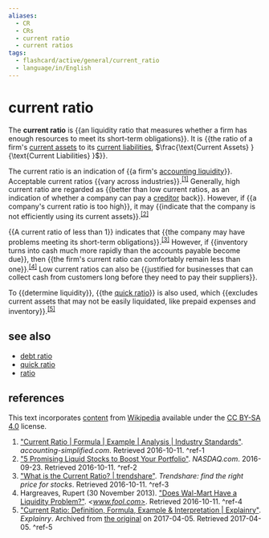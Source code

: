 ```yaml
---
aliases:
  - CR
  - CRs
  - current ratio
  - current ratios
tags:
  - flashcard/active/general/current_ratio
  - language/in/English
---
```


# current ratio

The __current ratio__ is {{an liquidity ratio that measures whether a firm has enough resources to meet its short-term obligations}}. It is {{the ratio of a firm's [current assets](current%20asset.md) to its [current liabilities](current%20liability.md), $\frac{\text{⁠Current Assets} } {\text{Current Liabilities} }$}}⁠. <!--SR:!2024-11-30,53,310!2024-12-15,66,310-->

The current ratio is an indication of {{a firm's [accounting liquidity](accounting%20liquidity.md)}}. Acceptable current ratios {{vary across industries}}.<sup>[\[1\]](#^ref-1)</sup> Generally, high current ratio are regarded as {{better than low current ratios, as an indication of whether a company can pay a [creditor](creditor.md) back}}. However, if {{a company's current ratio is too high}}, it may {{indicate that the company is not efficiently using its current assets}}.<sup>[\[2\]](#^ref-2)</sup> <!--SR:!2024-12-01,54,310!2024-12-02,55,310!2024-11-12,41,290!2024-12-06,59,310!2024-12-09,62,310-->

{{A current ratio of less than 1}} indicates that {{the company may have problems meeting its short-term obligations}}.<sup>[\[3\]](#^ref-3)</sup> However, if {{inventory turns into cash much more rapidly than the accounts payable become due}}, then {{the firm's current ratio can comfortably remain less than one}}.<sup>[\[4\]](#^ref-4)</sup> Low current ratios can also be {{justified for businesses that can collect cash from customers long before they need to pay their suppliers}}. <!--SR:!2024-12-06,59,310!2024-12-13,66,310!2024-11-19,42,290!2024-12-03,56,310!2024-12-05,58,310-->

To {{determine liquidity}}, {{the [quick ratio](quick%20ratio.md)}} is also used, which {{excludes current assets that may not be easily liquidated, like prepaid expenses and inventory}}.<sup>[\[5\]](#^ref-5)</sup> <!--SR:!2024-12-14,65,310!2024-12-01,54,310!2024-12-10,63,310-->

## see also

- [debt ratio](debt%20ratio.md)
- [quick ratio](quick%20ratio.md)
- [ratio](ratio.md)

## references

This text incorporates [content](https://en.wikipedia.org/wiki/current_ratio) from [Wikipedia](Wikipedia.md) available under the [CC BY-SA 4.0](https://creativecommons.org/licenses/by-sa/4.0/) license.

1. ["Current Ratio | Formula | Example | Analysis | Industry Standards"](http://accounting-simplified.com/financial/ratio-analysis/current.html). _accounting-simplified.com_. Retrieved 2016-10-11. <a id="^ref-1"></a>^ref-1
2. ["5 Promising Liquid Stocks to Boost Your Portfolio"](http://www.nasdaq.com/article/5-promising-liquid-stocks-to-boost-your-portfolio-cm683677). _NASDAQ.com_. 2016-09-23. Retrieved 2016-10-11. <a id="^ref-2"></a>^ref-2
3. ["What is the Current Ratio? | trendshare"](https://trendshare.org/how-to-invest/what-is-the-current-ratio). _Trendshare: find the right price for stocks_. Retrieved 2016-10-11. <a id="^ref-3"></a>^ref-3
4. Hargreaves, Rupert (30 November 2013). ["Does Wal-Mart Have a Liquidity Problem?"](http://www.fool.com/investing/general/2013/11/30/does-wal-mart-have-a-liquidity-problem.aspx). _<www.fool.com>_. Retrieved 2016-10-11. <a id="^ref-4"></a>^ref-4
5. ["Current Ratio: Definition, Formula, Example & Interpretation | Explainry"](https://web.archive.org/web/20170405173619/https://explainry.com/finance/current-ratio/). _Explainry_. Archived from [the original](https://explainry.com/finance/current-ratio/) on 2017-04-05. Retrieved 2017-04-05. <a id="^ref-5"></a>^ref-5
